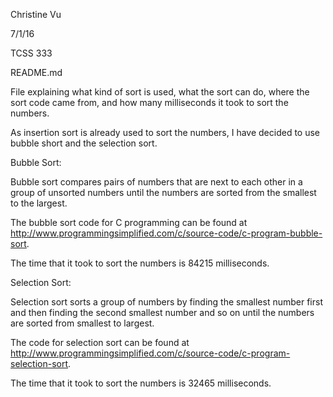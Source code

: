 Christine Vu

7/1/16

TCSS 333

README.md

File explaining what kind of sort is used, what the sort can do, where the sort code came from, and how many milliseconds it took to sort the numbers.

 
 As insertion sort is already used to sort the numbers, I have decided to use bubble short and the selection sort.
 
 Bubble Sort:
 
 Bubble sort compares pairs of numbers that are next to each other in a group of unsorted numbers until the numbers are sorted from the smallest to the largest. 
 
 The bubble sort code for C programming can be found at http://www.programmingsimplified.com/c/source-code/c-program-bubble-sort. 
 
 The time that it took to sort the numbers is 84215 milliseconds.
 
 
 Selection Sort:
 
 Selection sort sorts a group of numbers by finding the smallest number first and then finding the second smallest number and so on until the numbers are sorted from smallest to largest.
 
 The code for selection sort can be found at http://www.programmingsimplified.com/c/source-code/c-program-selection-sort.
 
 The time that it took to sort the numbers is 32465 milliseconds.
